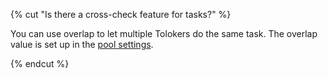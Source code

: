 {% cut "Is there a cross-check feature for tasks?" %}

You can use overlap to let multiple Tolokers do the same task. The overlap value is set up in the [pool settings](../../../../guide/concepts/pool-edit.md).

{% endcut %}
